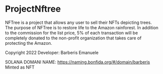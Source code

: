 # ProjectNftree

NFTree is a project that allows any user to sell their NFTs depicting trees.
The purpose of NFTree is to restore life to the Amazon rainforest.
In addition to the commission for the list price, 5% of each transaction will be completely donated to the non-profit organization that takes care of protecting the Amazon.


Copyright 2022 
Developer: Barberis Emanuele


SOLANA DOMANI NAME: https://naming.bonfida.org/#/domain/barberis
Minted as NFT 
